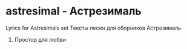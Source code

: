 # astresimal - Астрезималь
Lyrics for Astresimals set
Тексты песен для сборников Астрезималь

1. Простор для любви
